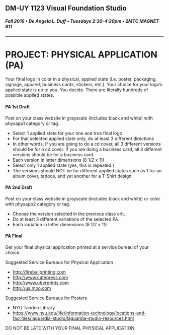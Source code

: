## DM-UY 1123 Visual Foundation Studio
##### Fall 2016 • De Angela L. Duff • Tuesdays 2:30-4:20pm • 2MTC MAGNET 811 
---


# PROJECT: PHYSICAL APPLICATION (PA)
Your final logo in color in a physical, applied state (i.e. poster, packaging, signage, apparel, business cards, stickers, etc.). Your choice for your logo’s applied state is up to you. You decide. There are literally hundreds of possible applied states. 

#### PA 1st Draft    
Post on your class website in grayscale (includes black and white) with physapp1 category or tag. 
* Select 1 applied state for your one and true final logo
* For that selected applied state only, do at least 3 different directions 
* In other words, if you are going to do a cd cover, all 3 different versions should be for a cd cover. If you are doing a business card, all 3 different versions should be for a business card. 
* Each version in letter dimensions (8 1/2 x 11)
* Select only 1 applied state (yes, this is repeated.)
* The versions should NOT be for different applied states such as 1 for an album cover, tattoos, and yet another for a T-Shirt design.

#### PA 2nd Draft    
Post on your class website in grayscale (includes black and white) or color with physapp2 category or tag. 
* Choose the version selected in the previous class crit.
* Do at least 3 different variations of the selected PA. 
* Each variation in letter dimensions (8 1/2 x 11)

#### PA Final    
Get your final physical application printed at a service bureau of your choice.

Suggested Service Bureaus for Physical Application
* http://fireballprinting.com
* http://www.cafepress.com 
* http://www.uberprints.com
* http://us.moo.com

Suggested Service Bureaus for Posters
* NYU Tandon Library
* https://www.nyu.edu/life/information-technology/locations-and-facilities/laguardia-studio/laguardia-studio-resources.html

DO NOT BE LATE WITH YOUR FINAL PHYSICAL APPLICATION




